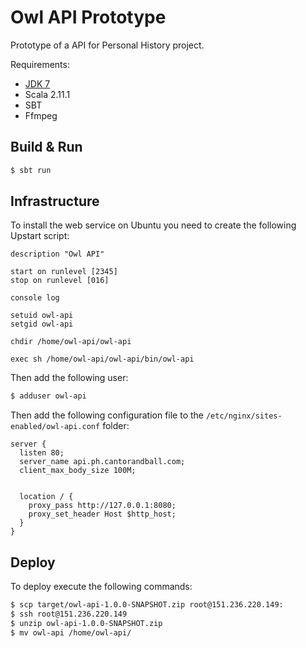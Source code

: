 # Owl API Prototype

Prototype of a API for Personal History project.

Requirements:

  * [JDK 7](http://www.oracle.com/technetwork/java/javase/downloads/jdk7-downloads-1880260.html)
  * Scala 2.11.1
  * SBT
  * Ffmpeg

## Build & Run ##

```sh
$ sbt run
```

## Infrastructure ##

To install the web service on Ubuntu you need to create the following Upstart script:

```
description "Owl API"

start on runlevel [2345]
stop on runlevel [016]

console log

setuid owl-api
setgid owl-api

chdir /home/owl-api/owl-api

exec sh /home/owl-api/owl-api/bin/owl-api
```

Then add the following user:

```sh
$ adduser owl-api
```

Then add the following configuration file to the `/etc/nginx/sites-enabled/owl-api.conf` folder:

```
server {
  listen 80;
  server_name api.ph.cantorandball.com;
  client_max_body_size 100M;


  location / {
    proxy_pass http://127.0.0.1:8080;
    proxy_set_header Host $http_host;
  }
}
```

## Deploy ##

To deploy execute the following commands:

```sh
$ scp target/owl-api-1.0.0-SNAPSHOT.zip root@151.236.220.149:
$ ssh root@151.236.220.149
$ unzip owl-api-1.0.0-SNAPSHOT.zip
$ mv owl-api /home/owl-api/
```
